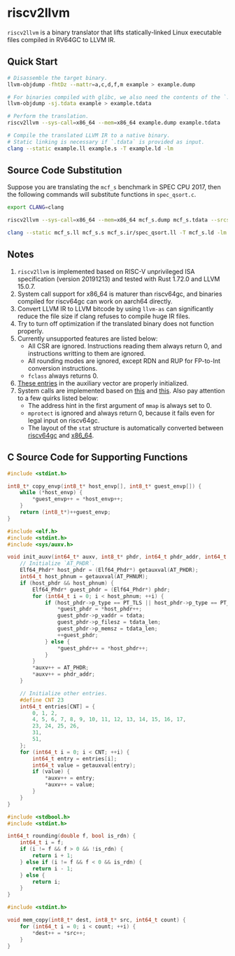 # riscv2llvm

`riscv2llvm` is a binary translator that lifts statically-linked Linux executable files compiled in RV64GC to LLVM IR.

## Quick Start

``` sh
# Disassemble the target binary.
llvm-objdump -fhtDz --mattr=a,c,d,f,m example > example.dump

# For binaries compiled with glibc, we also need the contents of the `.tdata` section.
llvm-objdump -sj.tdata example > example.tdata

# Perform the translation.
riscv2llvm --sys-call=x86_64 --mem=x86_64 example.dump example.tdata

# Compile the translated LLVM IR to a native binary.
# Static linking is necessary if `.tdata` is provided as input.
clang --static example.ll example.s -T example.ld -lm
```

## Source Code Substitution

Suppose you are translating the `mcf_s` benchmark in SPEC CPU 2017, then the following commands will substitute functions in `spec_qsort.c`.

``` sh
export CLANG=clang

riscv2llvm --sys-call=x86_64 --mem=x86_64 mcf_s.dump mcf_s.tdata --srcs spec_qsort.c

clang --static mcf_s.ll mcf_s.s mcf_s.ir/spec_qsort.ll -T mcf_s.ld -lm
```

## Notes

1. `riscv2llvm` is implemented based on RISC-V unprivileged ISA specification (version 20191213) and tested with Rust 1.72.0 and LLVM 15.0.7.
2. System call support for x86_64 is maturer than riscv64gc, and binaries compiled for riscv64gc can work on aarch64 directly.
3. Convert LLVM IR to LLVM bitcode by using `llvm-as` can significantly reduce the file size if clang refuses to compile huge IR files.
4. Try to turn off optimization if the translated binary does not function properly.
5. Currently unsupported features are listed below:
    - All CSR are ignored. Instructions reading them always return 0, and instructions writting to them are ignored.
    - All rounding modes are ignored, except RDN and RUP for FP-to-Int conversion instructions.
    - `fclass` always returns 0.
6. [These entries](https://github.com/torvalds/linux/blob/7cd60e43a6def40ecb75deb8decc677995970d0b/include/uapi/linux/auxvec.h) in the auxiliary vector are properly initialized.
7. System calls are implemented based on [this](https://github.com/riscv-software-src/riscv-pk/blob/7e9b671c0415dfd7b562ac934feb9380075d4aa2/pk/syscall.h) and [this](https://chromium.googlesource.com/chromiumos/docs/+/a2622281357e45f2b2c74cdc4b428b0d1294488d/constants/syscalls.md). Also pay attention to a few quirks listed below:
    - The address hint in the first argument of `mmap` is always set to 0.
    - `mprotect` is ignored and always return 0, because it fails even for legal input on riscv64gc.
    - The layout of the `stat` structure is automatically converted between [riscv64gc](https://github.com/riscv-collab/riscv-gnu-toolchain/blob/baefbdd8bcedfabf0cf89dce679a8bd1a9f27b39/linux-headers/include/asm-generic/stat.h) and [x86_64](https://github.com/torvalds/linux/blob/6f52b16c5b29b89d92c0e7236f4655dc8491ad70/arch/x86/include/uapi/asm/stat.h).

## C Source Code for Supporting Functions

``` c
#include <stdint.h>

int8_t* copy_envp(int8_t* host_envp[], int8_t* guest_envp[]) {
    while (*host_envp) {
        *guest_envp++ = *host_envp++;
    }
    return (int8_t*)++guest_envp;
}
```

``` c
#include <elf.h>
#include <stdint.h>
#include <sys/auxv.h>

void init_auxv(int64_t* auxv, int8_t* phdr, int64_t phdr_addr, int64_t tdata, int64_t tdata_len) {
    // Initialize `AT_PHDR`.
    Elf64_Phdr* host_phdr = (Elf64_Phdr*) getauxval(AT_PHDR);
    int64_t host_phnum = getauxval(AT_PHNUM);
    if (host_phdr && host_phnum) {
        Elf64_Phdr* guest_phdr = (Elf64_Phdr*) phdr;
        for (int64_t i = 0; i < host_phnum; ++i) {
            if (host_phdr->p_type == PT_TLS || host_phdr->p_type == PT_GNU_RELRO) {
                *guest_phdr = *host_phdr++;
                guest_phdr->p_vaddr = tdata;
                guest_phdr->p_filesz = tdata_len;
                guest_phdr->p_memsz = tdata_len;
                ++guest_phdr;
            } else {
                *guest_phdr++ = *host_phdr++;
            }
        }
        *auxv++ = AT_PHDR;
        *auxv++ = phdr_addr;
    }

    // Initialize other entries.
    #define CNT 23
    int64_t entries[CNT] = {
        0, 1, 2,
        4, 5, 6, 7, 8, 9, 10, 11, 12, 13, 14, 15, 16, 17,
        23, 24, 25, 26,
        31,
        51,
    };
    for (int64_t i = 0; i < CNT; ++i) {
        int64_t entry = entries[i];
        int64_t value = getauxval(entry);
        if (value) {
            *auxv++ = entry;
            *auxv++ = value;
        }
    }
}
```

``` c
#include <stdbool.h>
#include <stdint.h>

int64_t rounding(double f, bool is_rdn) {
    int64_t i = f;
    if (i != f && f > 0 && !is_rdn) {
        return i + 1;
    } else if (i != f && f < 0 && is_rdn) {
        return i - 1;
    } else {
        return i;
    }
}
```

``` c
#include <stdint.h>

void mem_copy(int8_t* dest, int8_t* src, int64_t count) {
    for (int64_t i = 0; i < count; ++i) {
        *dest++ = *src++;
    }
}
```
